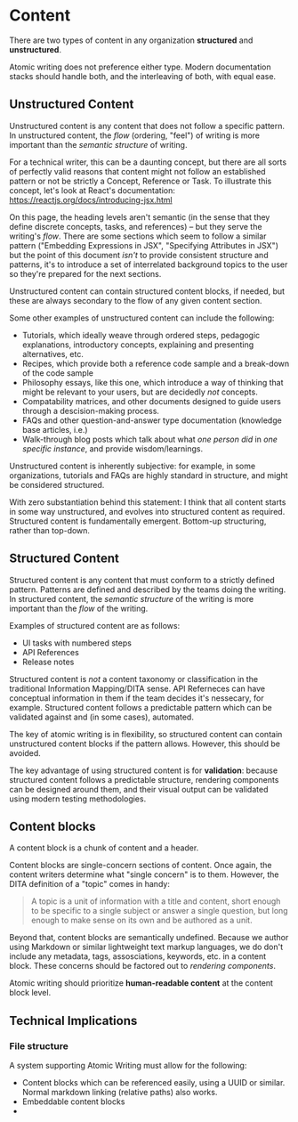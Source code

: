 # Content

There are two types of content in any organization **structured** and **unstructured**.

Atomic writing does not preference either type. Modern documentation stacks should handle both, and the interleaving of both, with equal ease.


## Unstructured Content

Unstructured content is any content that does not follow a specific pattern. In unstructured content, the _flow_ (ordering, "feel") of writing is more important than the _semantic structure_ of writing. 

For a technical writer, this can be a daunting concept, but there are all sorts of perfectly valid reasons that content
might not follow an established pattern or not be strictly a Concept, Reference or Task. To illustrate this concept, let's look at React's documentation: https://reactjs.org/docs/introducing-jsx.html

On this page, the heading levels aren't semantic (in the sense that they define discrete concepts, tasks, and references) – but they serve the writing's _flow_. There are some sections which seem to follow a similar pattern ("Embedding Expressions in JSX", "Specifying Attributes in JSX") but the point of this document _isn't_ to provide consistent structure and patterns, it's to introduce a set of interrelated background topics to the user so they're prepared for the next sections.

Unstructured content can contain structured content blocks, if needed, but these are always secondary to the flow of any given content section. 

Some other examples of unstructured content can include the following:

* Tutorials, which ideally weave through ordered steps, pedagogic explanations, introductory concepts, explaining and presenting alternatives, etc. 
* Recipes, which provide both a reference code sample and a break-down of the code sample
* Philosophy essays, like this one, which introduce a way of thinking that might be relevant to your users, but are decidedly _not_ concepts.
* Compatability matrices, and other documents designed to guide users through a descision-making process. 
* FAQs and other question-and-answer type documentation (knowledge base articles, i.e.)
* Walk-through blog posts which talk about what _one person did_ in _one specific instance_, and provide wisdom/learnings.

Unstructured content is inherently subjective: for example, in some organizations, tutorials and FAQs are highly standard in structure, and might be considered structured. 

With zero substantiation behind this statement: I think that all content starts in some way unstructured, and evolves into structured content as required. Structured content is fundamentally emergent. Bottom-up structuring, rather than top-down.



## Structured Content

Structured content is any content that must conform to a strictly defined pattern. Patterns are defined and described by the teams doing the writing. In structured content, the _semantic structure_ of the writing is more important than the _flow_ of the writing.

Examples of structured content are as follows:

* UI tasks with numbered steps
* API References
* Release notes

Structured content is _not_ a content taxonomy or classification in the traditional Information Mapping/DITA sense. API Referneces can have conceptual information in them if the team decides it's nessecary, for example. Structured content follows a predictable pattern which can be validated against and (in some cases), automated. 

The key of atomic writing is in flexibility, so structured content can contain unstructured content blocks if the pattern allows. However, this should be avoided. 

The key advantage of using structured content is for **validation**: because structured content follows a predictable structure, rendering components can be designed around them, and their visual output can be validated using modern testing methodologies.

## Content blocks

A content block is a chunk of content and a header. 

Content blocks are single-concern sections of content.  Once again, the content writers determine what "single concern" is to them. However, the DITA definition of a "topic" comes in handy:

> A topic is a unit of information with a title and content, short enough to be specific to a single subject or answer a single question, but long enough to make sense on its own and be authored as a unit.

Beyond that, content blocks are semantically undefined. Because we author using Markdown or similar lightweight text markup languages, we do don't include any metadata, tags, assosciations, keywords, etc. in a content block. These concerns should be factored out to _rendering components_. 

Atomic writing should prioritize **human-readable content** at the content block level. 


## Technical Implications

### File structure

A system supporting Atomic Writing must allow for the following:

* Content blocks which can be referenced easily, using a UUID or similar. Normal markdown linking (relative paths) also works.
* Embeddable content blocks
* 
